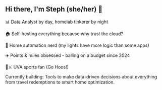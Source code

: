 ## Hi there, I'm Steph (she/her) 👋

📊 Data Analyst by day, homelab tinkerer by night

🏠 Self-hosting everything because why trust the cloud?

🤖 Home automation nerd (my lights have more logic than some apps)

✈️ Points & miles obsessed - balling on a budget since 2024

🔶⚔️ UVA sports fan (Go Hoos!)

Currently building: Tools to make data-driven decisions about everything from travel redemptions to smart home optimization.
